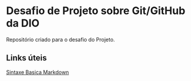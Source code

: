 # Desafio de Projeto sobre Git/GitHub da DIO
Repositório criado para o desafio do Projeto.

## Links úteis
[Sintaxe Basica Markdown](https://www.markdownguide.org/basic-syntax/)
